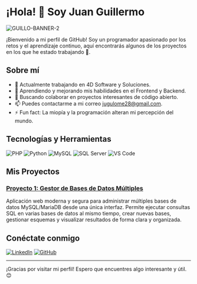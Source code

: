 # ¡Hola! 👋 Soy Juan Guillermo

![GUILLO-BANNER-2](https://github.com/user-attachments/assets/4c39d466-e191-4133-aedd-14aa14d0eb57)

¡Bienvenido a mi perfil de GitHub! Soy un programador apasionado por los retos y el aprendizaje continuo, aquí encontrarás algunos de los proyectos en los que he estado trabajando 🚀.

## Sobre mí

- 🔭 Actualmente trabajando en 4D Software y Soluciones.
- 🌱 Aprendiendo y mejorando mis habilidades en el Frontend y Backend.
- 👯 Buscando colaborar en proyectos interesantes de código abierto.
- 📫 Puedes contactarme a mi correo jugulome28@gmail.com. <!-- - 💬 Pregúntame sobre [temas que dominas o te interesan]. -->
- ⚡ Fun fact: La miopía y la programación alteran mi percepción del mundo.

## Tecnologías y Herramientas

![PHP](https://img.shields.io/badge/-PHP-777BB4?style=flat-square&logo=php&logoColor=white)
![Python](https://img.shields.io/badge/-Python-3776AB?style=flat-square&logo=python&logoColor=white)
![MySQL](https://img.shields.io/badge/-MySQL-4479A1?style=flat-square&logo=mysql&logoColor=white)
![SQL Server](https://img.shields.io/badge/-SQL%20Server-CC2927?style=flat-square&logo=microsoft-sql-server&logoColor=white)
![VS Code](https://img.shields.io/badge/-VS%20Code-007ACC?style=flat-square&logo=visual-studio-code&logoColor=white)

## Mis Proyectos

### [Proyecto 1: Gestor de Bases de Datos Múltiples](https://github.com/JuanguiDev/gestor_bases_datos)
Aplicación web moderna y segura para administrar múltiples bases de datos MySQL/MariaDB desde una única interfaz. Permite ejecutar consultas SQL en varias bases de datos al mismo tiempo, crear nuevas bases, gestionar esquemas y visualizar resultados de forma clara y organizada.

<!--### [Proyecto 3: Nombre del Proyecto](URL del Proyecto)
Descripción breve del proyecto, lo que hace y las tecnologías que utilizaste.-->

<!--## Contribuciones

Me encanta contribuir a la comunidad de código abierto. Aquí hay algunas de mis contribuciones recientes:

- [Repositorio 1](URL del Repositorio)
- [Repositorio 2](URL del Repositorio)
- [Repositorio 3](URL del Repositorio)
-->
## Conéctate conmigo

[![LinkedIn](https://img.shields.io/badge/-LinkedIn-0A66C2?style=flat-square&logo=LinkedIn&logoColor=white)](https://www.linkedin.com/in/juanguillermoloperamesa/)
[![GitHub](https://img.shields.io/badge/-GitHub-181717?style=flat-square&logo=github&logoColor=white)](https://github.com/Juangui28)

---

¡Gracias por visitar mi perfil! Espero que encuentres algo interesante y útil. 😊
